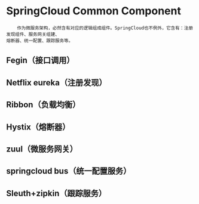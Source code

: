 # SpringCloud Common Component
```
    作为微服务架构，必然含有对应的逻辑组成组件。SpringCloud也不例外，它含有：注册发现组件、服务网关组建、
熔断器、统一配置、跟踪服务等。
```
## Fegin（接口调用）
## Netflix eureka（注册发现）
## Ribbon（负载均衡）
## Hystix（熔断器）
## zuul（微服务网关）
## springcloud bus（统一配置服务）
## Sleuth+zipkin（跟踪服务）
